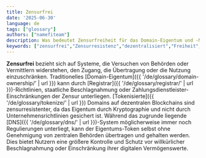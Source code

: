 ```yaml
---
title: Zensurfrei
date: '2025-06-30'
language: de
tags: ["glossary"]
authors: ["namefiteam"]
description: Was bedeutet Zensurfreiheit für das Domain-Eigentum und -Management?
keywords: ["zensurfrei","Zensurresistenz","dezentralisiert","Freiheit","unaufhaltsam"]
---
```


**Zensurfrei** bezieht sich auf Systeme, die Versuchen von Behörden oder Vermittlern widerstehen, den Zugang, die Übertragung oder die Nutzung einzuschränken. Traditionelles [Domain-Eigentum]({{ '/de/glossary/domain-ownership/' | url }}) kann durch [Registrar]({{ '/de/glossary/registrar/' | url }})-Richtlinien, staatliche Beschlagnahmung oder Zahlungsdienstleister-Einschränkungen der Zensur unterliegen. [Tokenisierte]({{ '/de/glossary/tokenize/' | url }}) Domains auf dezentralen Blockchains sind zensurresistenter, da das Eigentum durch Kryptographie und nicht durch Unternehmensrichtlinien gesichert ist. Während das zugrunde liegende [DNS]({{ '/de/glossary/dns/' | url }})-System möglicherweise immer noch Regulierungen unterliegt, kann der Eigentums-Token selbst ohne Genehmigung von zentralen Behörden übertragen und gehalten werden. Dies bietet Nutzern eine größere Kontrolle und Schutz vor willkürlicher Beschlagnahmung oder Einschränkung ihrer digitalen Vermögenswerte.